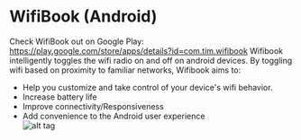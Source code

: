 WifiBook (Android)
========

Check WifiBook out on Google Play: https://play.google.com/store/apps/details?id=com.tim.wifibook
Wifibook intelligently toggles the wifi radio on and off on android devices.  By toggling wifi based on proximity to familiar networks, Wifibook aims to:  
  - Help you customize and take control of your device's wifi behavior.
  - Increase battery life  
  - Improve connectivity/Responsiveness  
  - Add convenience to the Android user experience  
![alt tag](https://raw.github.com/Timmehs/WifiBook/IDEA/n4landscreen_sm.png)  


